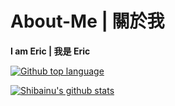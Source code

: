 # About-Me | 關於我
**I am Eric | 我是 Eric**

[![Github top language](https://img.shields.io/github/languages/top/Eric101201/dc-bot?style=for-the-badge)](https://github.com/Eric101201/dc-bot)

[![Shibainu's github stats](https://github-readme-statsa-eric101201.vercel.app/api?username=Eric101201&count_private=true)](https://github.com/Eric101201)
